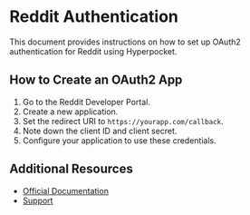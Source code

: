 # Reddit Authentication

This document provides instructions on how to set up OAuth2 authentication for Reddit using Hyperpocket.

## How to Create an OAuth2 App

1. Go to the Reddit Developer Portal.
2. Create a new application.
3. Set the redirect URI to `https://yourapp.com/callback`.
4. Note down the client ID and client secret.
5. Configure your application to use these credentials.

## Additional Resources

- [Official Documentation](https://www.reddit.com/dev/api)
- [Support](https://www.reddit.com/r/redditdev/) 